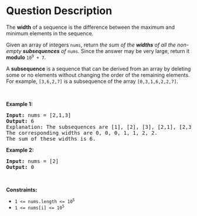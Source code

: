 # Question Description

<p>The <strong>width</strong> of a sequence is the difference between the maximum and minimum elements in the sequence.</p>

<p>Given an array of integers <code>nums</code>, return <em>the sum of the <strong>widths</strong> of all the non-empty <strong>subsequences</strong> of </em><code>nums</code>. Since the answer may be very large, return it <strong>modulo</strong> <code>10<sup>9</sup> + 7</code>.</p>

<p>A <strong>subsequence</strong> is a sequence that can be derived from an array by deleting some or no elements without changing the order of the remaining elements. For example, <code>[3,6,2,7]</code> is a subsequence of the array <code>[0,3,1,6,2,2,7]</code>.</p>

<p>&nbsp;</p>
<p><strong>Example 1:</strong></p>

<pre>
<strong>Input:</strong> nums = [2,1,3]
<strong>Output:</strong> 6
Explanation: The subsequences are [1], [2], [3], [2,1], [2,3], [1,3], [2,1,3].
The corresponding widths are 0, 0, 0, 1, 1, 2, 2.
The sum of these widths is 6.
</pre>

<p><strong>Example 2:</strong></p>

<pre>
<strong>Input:</strong> nums = [2]
<strong>Output:</strong> 0
</pre>

<p>&nbsp;</p>
<p><strong>Constraints:</strong></p>

<ul>
	<li><code>1 &lt;= nums.length &lt;= 10<sup>5</sup></code></li>
	<li><code>1 &lt;= nums[i] &lt;= 10<sup>5</sup></code></li>
</ul>
